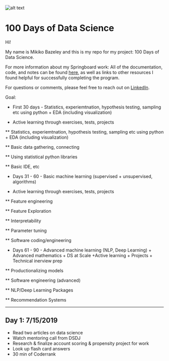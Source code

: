 ![alt text](
       https://github.com/MMBazel/springboard-program/blob/master/0.jpg
      )



# 100 Days of Data Science

Hi!

My name is Mikiko Bazeley and this is my repo for my project: 100 Days of Data Science. 


For more information about my Springboard work: All of the documentation, code, and notes can be found [here](https://github.com/MMBazel/springboard-program), as well as links to other resources I found helpful for successfully completing the program. 

For questions or comments, please feel free to reach out on [LinkedIn](https://www.linkedin.com/in/mikikobazeley/). 

Goal:

* First 30 days - Statistics, experiemtnation, hypothesis testing, sampling etc using python + EDA (including visualization)
+ Active learning through exercises, tests, projects

** Statistics, experiemtnation, hypothesis testing, sampling etc using python + EDA (including visualization)

** Basic data gathering, connecting

** Using statistical python libraries

** Basic IDE, etc


* Days 31 - 60 - Basic machine learning (supervised + unsupervised, algorithms) 
+ Active learning through exercises, tests, projects

** Feature engineering

** Feature Exploration

** Interpretability

** Parameter tuning

** Software coding/engineering



* Days 61 - 90 - Advanced machine learning (NLP, Deep Learning)  + Advanced mathematics + DS at Scale
+Active learning + Projects + Technical inerview prep

** Productionalizing models

** Software engineering (advanced)

** NLP/Deep Learning Packages

** Recommendation Systems

--------------------------------------------------------------------------------------------------------------------------------

## Day 1: 7/15/2019
* Read two articles on data science
* Watch mentoring call from DSDJ
* Research & finalize account scoring & propensity project for work
* Look up flash card answers
* 30 min of Coderrank

